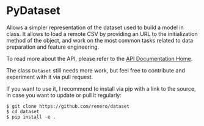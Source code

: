# PyDataset

Allows a simpler representation of the dataset used to build a model in class. It allows to load a remote CSV by providing an URL to the initialization method of the object, and work on the most common tasks related to data preparation and feature engineering.

To read more about the API, please refer to the [API Documentation Home](https://pydataset.readthedocs.io/en/latest/index.html).

The class `Dataset` still needs more work, but feel free to contribute and experiment with it via pull request.

If you want to use it, I recommend to install via pip with a link to the source, in case you want to update or pull it regularly:

    $ git clone https://github.com/renero/dataset
    $ cd dataset
    $ pip install -e .
